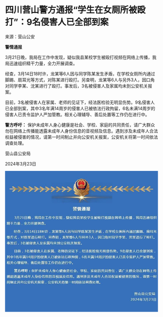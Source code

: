 # 四川营山警方通报“学生在女厕所被殴打”：9名侵害人已全部到案

来源：营山公安

**警情通报**

3月21日晚，我局在工作中发现，疑似我县某校学生被殴打视频在网络上传播，我局迅速组织精干力量，全力开展调查。

经查，3月14日18时许，龙某等6人因与同学陈某发生矛盾，在学校女厕所内通过脚踢、扇耳光等方式，对陈某进行殴打。另查明，龙某等6人与另外3人，因口角对同学李某、沈某进行了殴打。事发后，3名被侵害人及家属均未到公安机关报案。

目前，3名被侵害人在家属、老师的见证下，经法医检验无明显伤势。9名侵害人已全部到案，其中3名年满14周岁的侵害人已被依法行政拘留，6名未满14周岁的侵害人已责令监护人严加管教。相关心理辅导、善后处置等工作仍在进行中。

**警方呼吁：**
保护未成年人身心健康是社会、学校、家庭的共同责任，请广大群众勿在网络上传播能透露未成年人身份信息的音视频及信息。遇到涉及未成年人合法权益被侵害的情况，请第一时间制止并向公安机关报案，公安机关将第一时间依法调查处理。

营山县公安局

2024年3月23日

![0ccc90b349df2afce528f5335afe3492.jpg](https://raw.githubusercontent.com/qqhsx/qqnews_image/main/2024/03/23/四川营山警方通报“学生在女厕所被殴打”：9名侵害人已全部到案/0ccc90b349df2afce528f5335afe3492.jpg)


